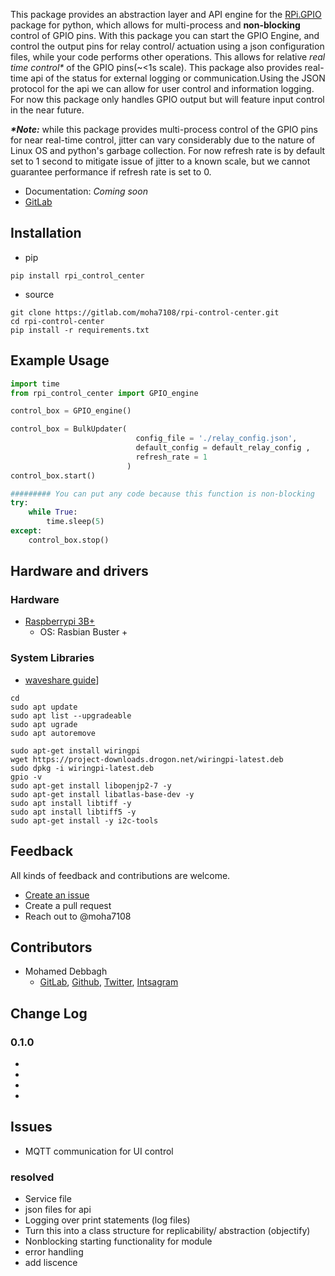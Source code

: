 This package provides an abstraction layer and API engine for the [RPi.GPIO](https://pypi.org/project/RPi.GPIO/) package for python, which allows for multi-process and **non-blocking** control of GPIO pins.
With this package you can start the GPIO Engine, and control the output pins for relay control/ actuation using a json configuration files, while your code performs other
operations. This allows for relative _real time control*_ of the GPIO pins(~<1s scale). This package also provides real-time api of the status for external logging or
communication.Using the JSON protocol for the api we can allow for user control and information logging. For now this package only handles GPIO output but will feature
input control in the near future.

___*Note:___ while this package provides multi-process control of the GPIO pins for near real-time control, jitter can vary considerably due to the nature of Linux OS and
python's garbage collection. For now refresh rate is by default set to 1 second to mitigate issue of jitter to a known scale, but we cannot guarantee performance if  refresh rate is set to 0.

- Documentation: *Coming soon*
- [GitLab](https://gitlab.com/moha7108/rpi-control-center)


## Installation

- pip
```shell
pip install rpi_control_center
```
- source
```shell
git clone https://gitlab.com/moha7108/rpi-control-center.git
cd rpi-control-center
pip install -r requirements.txt
```

## Example Usage

```python
import time
from rpi_control_center import GPIO_engine

control_box = GPIO_engine()

control_box = BulkUpdater(
                            config_file = './relay_config.json',
                            default_config = default_relay_config ,
                            refresh_rate = 1
                          )
control_box.start()

######### You can put any code because this function is non-blocking
try:
    while True:
        time.sleep(5)
except:
    control_box.stop()
```
## Hardware and drivers

### Hardware

- [Raspberrypi 3B+](https://www.raspberrypi.org/products/raspberry-pi-3-model-b/)
  - OS: Rasbian Buster +

### System Libraries

- [waveshare guide](https://www.waveshare.com/wiki/Libraries_Installation_for_RPi)]

``` shell
cd
sudo apt update
sudo apt list --upgradeable
sudo apt ugrade
sudo apt autoremove

sudo apt-get install wiringpi
wget https://project-downloads.drogon.net/wiringpi-latest.deb
sudo dpkg -i wiringpi-latest.deb
gpio -v
sudo apt-get install libopenjp2-7 -y
sudo apt-get install libatlas-base-dev -y
sudo apt install libtiff -y
sudo apt install libtiff5 -y
sudo apt-get install -y i2c-tools
```

## Feedback

All kinds of feedback and contributions are welcome.

- [Create an issue](https://gitlab.com/moha7108/rpi-control-center/-/issues)
- Create a pull request
- Reach out to @moha7108

## Contributors

- Mohamed Debbagh
  - [GitLab](https://gitlab.com/moha7108/), [Github](https://github.com/moha7108/), [Twitter](https://twitter.com/moha7108), [Intsagram](https://www.instagram.com/moha7108/)


## Change Log

### 0.1.0
-
-
-
-

## Issues
- MQTT communication for UI control

### resolved
- Service file
- json files for api
- Logging over print statements (log files)
- Turn this into a class structure for replicability/ abstraction (objectify)
- Nonblocking starting functionality for module
- error handling
- add liscence
